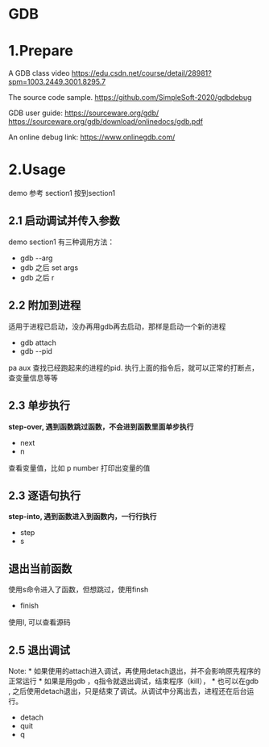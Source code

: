 # GDB

# 1.Prepare

A GDB class video
https://edu.csdn.net/course/detail/28981?spm=1003.2449.3001.8295.7

The source code sample.
https://github.com/SimpleSoft-2020/gdbdebug

GDB user guide:
https://sourceware.org/gdb/
https://sourceware.org/gdb/download/onlinedocs/gdb.pdf

An online debug link:
https://www.onlinegdb.com/


# 2.Usage
demo 参考 section1 按到section1  
## 2.1 启动调试并传入参数
demo section1
有三种调用方法：
* gdb --arg <exe>
* gdb 之后 set args <args>
* gdb 之后 r <args>

## 2.2 附加到进程
适用于进程已启动，没办再用gdb再去启动，那样是启动一个新的进程
* gdb attach <pid>
* gdb --pid <pid>

pa aux 查找已经跑起来的进程的pid. 执行上面的指令后，就可以正常的打断点，查变量信息等等


## 2.3 单步执行
 **step-over, 遇到函数跳过函数，不会进到函数里面单步执行**
* next
* n

查看变量值，比如 p number  打印出变量的值

## 2.3 逐语句执行
 **step-into, 遇到函数进入到函数内，一行行执行**
* step
* s

## 退出当前函数
使用s命令进入了函数，但想跳过，使用finsh

* finish

使用l, 可以查看源码

## 2.5 退出调试
Note: * 如果使用的attach进入调试，再使用detach退出，并不会影响原先程序的正常运行
      * 如果是用gdb <exe> ，q指令就退出调试，结束程序（kill），
      * 也可以在gdb <exe>, 之后使用detach退出，只是结束了调试。从调试中分离出去，进程还在后台运行。
* detach
* quit
* q
